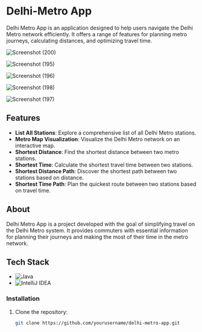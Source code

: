 # Delhi-Metro App


Delhi Metro App is an application designed to help users navigate the Delhi Metro network efficiently. It offers a range of features for planning metro journeys, calculating distances, and optimizing travel time.



![Screenshot (200)](https://github.com/vaibhav1710/Delhi-Metro/assets/76709517/a6152366-96ee-483b-8b8f-be334571abcc)


![Screenshot (195)](https://github.com/vaibhav1710/Delhi-Metro/assets/76709517/2ca01ec3-c91d-441a-9a72-69ab5af38d3d)


![Screenshot (196)](https://github.com/vaibhav1710/Delhi-Metro/assets/76709517/8a44b10a-86ab-40e9-9fe1-0e4114eb35ec)

![Screenshot (198)](https://github.com/vaibhav1710/Delhi-Metro/assets/76709517/3366b9c4-cb40-476c-a9ba-82bf78170d37)


![Screenshot (197)](https://github.com/vaibhav1710/Delhi-Metro/assets/76709517/48efeca5-46da-421c-b0db-faef9bb19d0d)





## Features

- **List All Stations**: Explore a comprehensive list of all Delhi Metro stations.
- **Metro Map Visualization**: Visualize the Delhi Metro network on an interactive map.
- **Shortest Distance**: Find the shortest distance between two metro stations.
- **Shortest Time**: Calculate the shortest travel time between two stations.
- **Shortest Distance Path**: Discover the shortest path between two stations based on distance.
- **Shortest Time Path**: Plan the quickest route between two stations based on travel time.

## About

Delhi Metro App is a project developed with the goal of simplifying travel on the Delhi Metro system. It provides commuters with essential information for planning their journeys and making the most of their time in the metro network.

## Tech Stack

- ![Java](https://img.shields.io/badge/java-%23ED8B00.svg?style=for-the-badge&logo=openjdk&logoColor=white)
- ![IntelliJ IDEA](https://img.shields.io/badge/IntelliJIDEA-000000.svg?style=for-the-badge&logo=intellij-idea&logoColor=white)



### Installation

1. Clone the repository:

   ```bash
   git clone https://github.com/yourusername/delhi-metro-app.git



